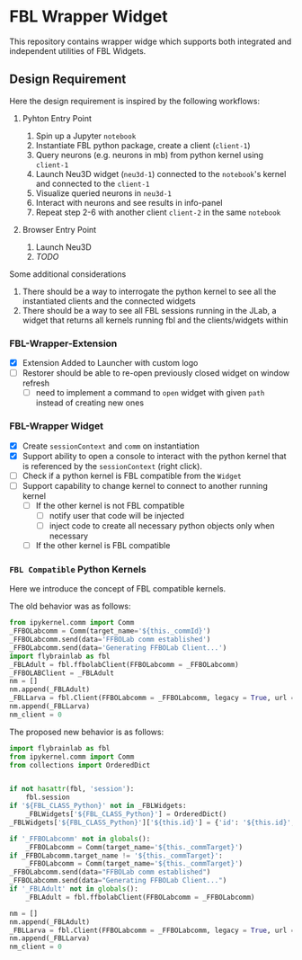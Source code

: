 # FBL Wrapper Widget
This repository contains wrapper widge which supports both integrated and independent utilities of FBL Widgets.

## Design Requirement
Here the design requirement is inspired by the following workflows:

1. Pyhton Entry Point
    1. Spin up a Jupyter `notebook`
    2. Instantiate FBL python package, create a client (`client-1`)
    3. Query neurons (e.g. neurons in mb) from python kernel using `client-1`
    4. Launch Neu3D widget (`neu3d-1`) connected to the `notebook`'s kernel and connected to the `client-1`
    5. Visualize queried neurons in `neu3d-1`
    6. Interact with neurons and see results in info-panel
    7. Repeat step 2-6 with another client `client-2` in the same `notebook`

2. Browser Entry Point
    1. Launch Neu3D
    2. _TODO_

Some additional considerations
1. There should be a way to interrogate the python kernel to see all the instantiated clients and the connected widgets
2. There should be a way to see all FBL sessions running in the JLab, a widget that returns all kernels running fbl and the clients/widgets within

### FBL-Wrapper-Extension
- [x] Extension Added to Launcher with custom logo
- [ ] Restorer should be able to re-open previously closed widget on window refresh
    - [ ] need to implement a command to `open` widget with given `path` instead of creating new ones

### FBL-Wrapper Widget
- [x] Create `sessionContext` and `comm` on instantiation
- [x] Support ability to open a console to interact with the python kernel that is referenced by the `sessionContext` (right click).
- [ ] Check if a python kernel is FBL compatible from the `Widget`
- [ ] Support capability to change kernel to connect to another running kernel
    - [ ] If the other kernel is not FBL compatible
        - [ ] notify user that code will be injected 
        - [ ] inject code to create all necessary python objects only when necessary
    - [ ] If the other kernel is FBL compatible

### `FBL Compatible` Python Kernels
Here we introduce the concept of FBL compatible kernels.

The old behavior was as follows:
```python
from ipykernel.comm import Comm
_FFBOLabcomm = Comm(target_name='${this._commId}')
_FFBOLabcomm.send(data='FFBOLab comm established')
_FFBOLabcomm.send(data='Generating FFBOLab Client...')
import flybrainlab as fbl
_FBLAdult = fbl.ffbolabClient(FFBOLabcomm = _FFBOLabcomm)
_FFBOLABClient = _FBLAdult
nm = []
nm.append(_FBLAdult)
_FBLLarva = fbl.Client(FFBOLabcomm = _FFBOLabcomm, legacy = True, url = u'wss://neuronlp.fruitflybrain.org:9020/ws')
nm.append(_FBLLarva)
nm_client = 0
```

The proposed new behavior is as follows:
```python
import flybrainlab as fbl
from ipykernel.comm import Comm
from collections import OrderedDict


if not hasattr(fbl, 'session'):
    fbl.session
if '${FBL_CLASS_Python}' not in _FBLWidgets:
    _FBLWidgets['${FBL_CLASS_Python}'] = OrderedDict()
_FBLWidgets['${FBL_CLASS_Python}']['${this.id}'] = {'id': '${this.id}', 'comm':_FFBOLabcomm}

if '_FFBOLabcomm' not in globals():
    _FFBOLabcomm = Comm(target_name='${this._commTarget}')
if _FFBOLabcomm.target_name != '${this._commTarget}':
    _FFBOLabcomm = Comm(target_name='${this._commTarget}')
_FFBOLabcomm.send(data="FFBOLab comm established")
_FFBOLabcomm.send(data="Generating FFBOLab Client...")
if '_FBLAdult' not in globals():
    _FBLAdult = fbl.ffbolabClient(FFBOLabcomm = _FFBOLabcomm)

nm = []
nm.append(_FBLAdult)
_FBLLarva = fbl.Client(FFBOLabcomm = _FFBOLabcomm, legacy = True, url = u'wss://neuronlp.fruitflybrain.org:9020/ws')
nm.append(_FBLLarva)
nm_client = 0

```
